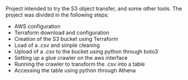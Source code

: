 Project intended to try the S3 object transfer, and some other tools.
The project was divided in the following steps:
- AWS configuration
- Terraform download and configuration
- Creation of the S3 bucket using Terraform
- Load of a .csv and simple cleaning
- Upload of a .csv to the bucket using python through boto3
- Setting up a glue crawler on the aws interface
- Running the crawler to transform the .csv into a table
- Accessing the table using python through Athena
